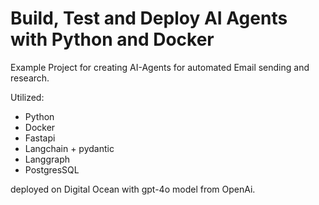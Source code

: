 # Build, Test and Deploy AI Agents with Python and Docker

Example Project for creating AI-Agents for automated Email sending and research.

Utilized:

- Python
- Docker
- Fastapi
- Langchain + pydantic
- Langgraph
- PostgresSQL

deployed on Digital Ocean with gpt-4o model from OpenAi.
